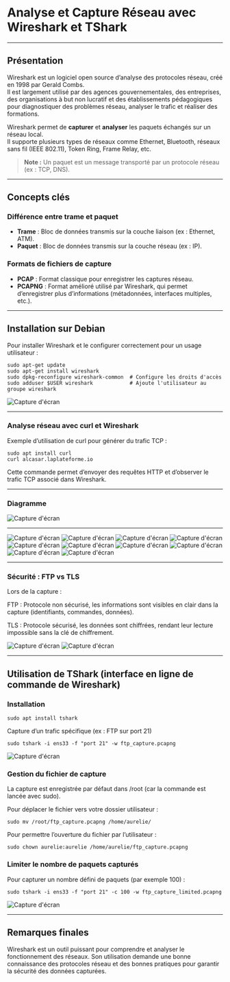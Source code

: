 # Analyse et Capture Réseau avec Wireshark et TShark

---

## Présentation

Wireshark est un logiciel open source d’analyse des protocoles réseau, créé en 1998 par Gerald Combs.  
Il est largement utilisé par des agences gouvernementales, des entreprises, des organisations à but non lucratif et des établissements pédagogiques pour diagnostiquer des problèmes réseau, analyser le trafic et réaliser des formations.

Wireshark permet de **capturer** et **analyser** les paquets échangés sur un réseau local.  
Il supporte plusieurs types de réseaux comme Ethernet, Bluetooth, réseaux sans fil (IEEE 802.11), Token Ring, Frame Relay, etc.

> **Note :** Un paquet est un message transporté par un protocole réseau (ex : TCP, DNS).

---

## Concepts clés

### Différence entre trame et paquet

- **Trame** : Bloc de données transmis sur la couche liaison (ex : Ethernet, ATM).  
- **Paquet** : Bloc de données transmis sur la couche réseau (ex : IP).

### Formats de fichiers de capture

- **PCAP** : Format classique pour enregistrer les captures réseau.  
- **PCAPNG** : Format amélioré utilisé par Wireshark, qui permet d’enregistrer plus d’informations (métadonnées, interfaces multiples, etc.).

---

## Installation sur Debian

Pour installer Wireshark et le configurer correctement pour un usage utilisateur :

```
sudo apt-get update
sudo apt-get install wireshark
sudo dpkg-reconfigure wireshark-common  # Configure les droits d'accès
sudo adduser $USER wireshark            # Ajoute l'utilisateur au groupe wireshark
```

<img src="/screen/1.png" alt="Capture d'écran"/>

---

### Analyse réseau avec curl et Wireshark

Exemple d’utilisation de curl pour générer du trafic TCP :
```
sudo apt install curl
curl alcasar.laplateforme.io
```
Cette commande permet d’envoyer des requêtes HTTP et d’observer le trafic TCP associé dans Wireshark.

---

### Diagramme

<img src="/screen/2.png" alt="Capture d'écran"/>

---

<img src="/screen/3.png" alt="Capture d'écran"/>
<img src="/screen/4.png" alt="Capture d'écran"/>
<img src="/screen/5.png" alt="Capture d'écran"/>
<img src="/screen/6.png" alt="Capture d'écran"/>
<img src="/screen/7.png" alt="Capture d'écran"/>
<img src="/screen/8.png" alt="Capture d'écran"/>
<img src="/screen/9.png" alt="Capture d'écran"/>
<img src="/screen/10.png" alt="Capture d'écran"/>
<img src="/screen/11.png" alt="Capture d'écran"/>
<img src="/screen/12.png" alt="Capture d'écran"/>

---

### Sécurité : FTP vs TLS
Lors de la capture :

FTP : Protocole non sécurisé, les informations sont visibles en clair dans la capture (identifiants, commandes, données).

TLS : Protocole sécurisé, les données sont chiffrées, rendant leur lecture impossible sans la clé de chiffrement.

<img src="/screen/13.png" alt="Capture d'écran"/>

<img src="/screen/14.png" alt="Capture d'écran"/>

---

## Utilisation de TShark (interface en ligne de commande de Wireshark)
### Installation
```
sudo apt install tshark
```
Capture d’un trafic spécifique (ex : FTP sur port 21)
```
sudo tshark -i ens33 -f "port 21" -w ftp_capture.pcapng
```

<img src="/screen/15.png" alt="Capture d'écran"/>

### Gestion du fichier de capture
La capture est enregistrée par défaut dans /root (car la commande est lancée avec sudo).

Pour déplacer le fichier vers votre dossier utilisateur :
```
sudo mv /root/ftp_capture.pcapng /home/aurelie/
```
Pour permettre l’ouverture du fichier par l’utilisateur :
```
sudo chown aurelie:aurelie /home/aurelie/ftp_capture.pcapng
```
### Limiter le nombre de paquets capturés
Pour capturer un nombre défini de paquets (par exemple 100) :
```
sudo tshark -i ens33 -f "port 21" -c 100 -w ftp_capture_limited.pcapng
```

<img src="/screen/16.png" alt="Capture d'écran"/>

---

## Remarques finales
Wireshark est un outil puissant pour comprendre et analyser le fonctionnement des réseaux.
Son utilisation demande une bonne connaissance des protocoles réseau et des bonnes pratiques pour garantir la sécurité des données capturées.
